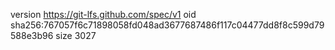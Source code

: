 version https://git-lfs.github.com/spec/v1
oid sha256:767057f6c71898058fd048ad3677687486f117c04477dd8f8c599d79588e3b96
size 3027
